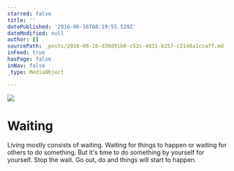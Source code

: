 ```yaml
---
starred: false
title: ''
datePublished: '2016-06-16T08:19:55.529Z'
dateModified: null
author: []
sourcePath: _posts/2016-06-16-d30d91b0-c52c-4831-b257-c2148a1ccaff.md
inFeed: true
hasPage: false
inNav: false
_type: MediaObject

---
```

![](https://the-grid-user-content.s3-us-west-2.amazonaws.com/96d262d0-fb82-4611-840f-1074171ef781.jpg)

# Waiting

Living mostly consists of waiting. Waiting for things to happen or waiting for others to do something. But it's time to do something by yourself for yourself. Stop the wait. Go out, do and things will start to happen.